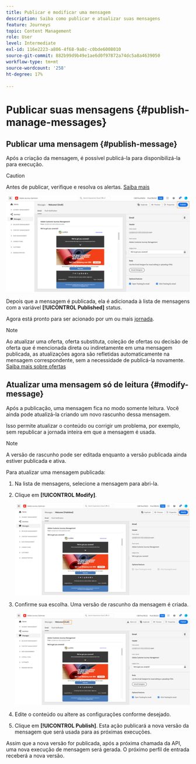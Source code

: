 ```yaml
---
title: Publicar e modificar uma mensagem
description: Saiba como publicar e atualizar suas mensagens
feature: Journeys
topic: Content Management
role: User
level: Intermediate
exl-id: 116e2223-a806-4f68-9a8c-c0bde6008010
source-git-commit: 882b99d9b49e1ae6d0f97872a74dc5a8a4639050
workflow-type: tm+mt
source-wordcount: '258'
ht-degree: 17%

---
```


# Publicar suas mensagens {#publish-manage-messages}

## Publicar uma mensagem {#publish-message}

Após a criação da mensagem, é possível publicá-la para disponibilizá-la para execução.

>[!CAUTION]
>
>Antes de publicar, verifique e resolva os alertas. [Saiba mais](alerts.md)

![](assets/publish-message.png)

Depois que a mensagem é publicada, ela é adicionada à lista de mensagens com a variável **[!UICONTROL Published]** status.

Agora está pronto para ser acionado por um ou mais [jornada](../building-journeys/journey.md).

>[!NOTE]
>
>Ao atualizar uma oferta, oferta substituta, coleção de ofertas ou decisão de oferta que é mencionada direta ou indiretamente em uma mensagem publicada, as atualizações agora são refletidas automaticamente na mensagem correspondente, sem a necessidade de publicá-la novamente. [Saiba mais sobre ofertas](../offers/get-started/starting-offer-decisioning.md)

## Atualizar uma mensagem só de leitura {#modify-message}

Após a publicação, uma mensagem fica no modo somente leitura. Você ainda pode atualizá-la criando um novo rascunho dessa mensagem.

Isso permite atualizar o conteúdo ou corrigir um problema, por exemplo, sem republicar a jornada inteira em que a mensagem é usada.

>[!NOTE]
>
>A versão de rascunho pode ser editada enquanto a versão publicada ainda estiver publicada e ativa.

Para atualizar uma mensagem publicada:

1. Na lista de mensagens, selecione a mensagem para abri-la.

1. Clique em **[!UICONTROL Modify]**.

   ![](assets/message-modify.png)

1. Confirme sua escolha. Uma versão de rascunho da mensagem é criada.

   ![](assets/message-modify-v2.png)

1. Edite o conteúdo ou altere as configurações conforme desejado.
1. Clique em **[!UICONTROL Publish]**. Esta ação publicará a nova versão da mensagem que será usada para as próximas execuções.

Assim que a nova versão for publicada, após a próxima chamada da API, uma nova execução de mensagem será gerada. O próximo perfil de entrada receberá a nova versão.

<!--For batch messages, the audience/segment being processed in the previous execution will not be affected by the new version. Only the next incoming API call with an audience/segment will generate a new message execution with the new version. -->
